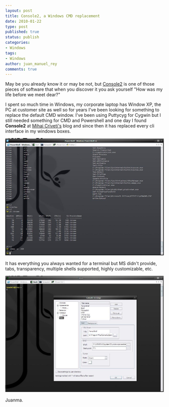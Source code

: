 ```yaml
---
layout: post
title: Console2, a Windows CMD replacement
date: 2010-01-22
type: post
published: true
status: publish
categories:
- Windows
tags:
- Windows
author: juan_manuel_rey
comments: true
---
```


May be you already know it or may be not, but [Console2](http://unixsadm.blogspot.com/ "Console2") is one of those pieces of software that when you discover it you ask yourself "How was my life before we meet dear?"

I spent so much time in Windows, my corporate laptop has Window XP, the PC at customer site as well so for years I've been looking for something to replace the default CMD window. I've been using Puttycyg for Cygwin but I still needed something for CMD and Powershell and one day I found **Console2** at [Mihai Criveti's](http://unixsadm.blogspot.com/) blog and since then it has replaced every cli interface in my windows boxes.

[![Console2](/images/console3.jpg "Console2")]({{site.url}}/images/console3.jpg)

It has everything you always wanted for a terminal but MS didn't provide, tabs, transparency, multiple shells supported, highly customizable, etc.

[![Console settings](/images/console_settings1.jpg "Console settings")]({{site.url}}/images/console_settings1.jpg)

Juanma.
